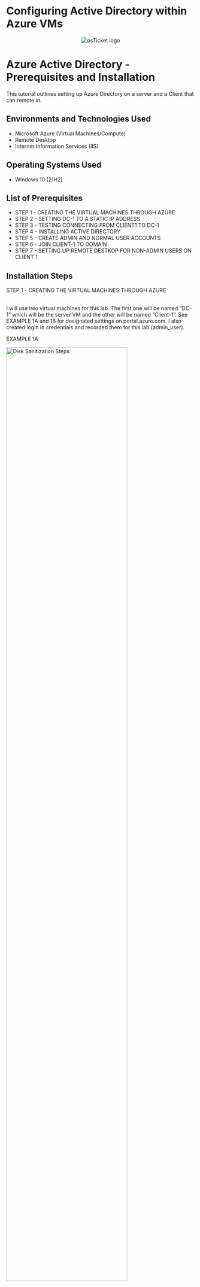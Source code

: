 # Configuring Active Directory within Azure VMs #
<p align="center">
<img src="https://i.imgur.com/p3WJmAI.png" alt="osTicket logo"/>
</p>

<h1>Azure Active Directory - Prerequisites and Installation</h1>
This tutorial outlines setting up Azure Directory on a server and a Client that can remote in. <br />

<h2>Environments and Technologies Used</h2>

- Microsoft Azure (Virtual Machines/Compute)
- Remote Desktop
- Internet Information Services (IIS)

<h2>Operating Systems Used </h2>

- Windows 10</b> (21H2)

<h2>List of Prerequisites</h2>

- STEP 1 - CREATING THE VIRTUAL MACHINES THROUGH AZURE
- STEP 2 - SETTING DC-1 TO A STATIC IP ADDRESS
- STEP 3 - TESTING CONNECTING FROM CLIENT1 TO DC-1
- STEP 4 - INSTALLING ACTIVE DIRECTORY
- STEP 5 - CREATE ADMIN AND NORMAL USER ACCOUNTS
- STEP 6 - JOIN CLIENT-1 TO DOMAIN
- STEP 7 - SETTING UP REMOTE DESTKOP FOR NON-ADMIN USERS ON CLIENT 1

<h2>Installation Steps</h2>

STEP 1 - CREATING THE VIRTUAL MACHINES THROUGH AZURE
<p>
<br />
I will use two virtual machines for this lab. The first one will be named “DC-1” which will be the server VM and the other will be named “Client-1”. See EXAMPLE 1A and 1B for designated settings on portal.azure.com. I also created login in credentials and recorded them for this lab (admin_user).
<p>
EXAMPLE 1A
<p>
<img src="https://i.imgur.com/kh9Qcgw.png" height="80%" width="80%" alt="Disk Sanitization Steps"/>
</p>
<p>
The next web page you will input several items as shown in EXAMPLE 1B & 1C such as Resource Group, Virtual Machine etc. Ensure to have the inputs be the same as the example photo.
</p>
EXAMPLE 1B
<p>
<img src="https://i.imgur.com/t3Cuk3L.png" height="80%" width="80%" alt="Disk Sanitization Steps"/>
</p>
<p>
<br />
- STEP 2 - SETTING DC-1 TO A STATIC IP ADDRESS
<br />
For the “Administrator account” section ensure to create username and password credentials that will be required on future steps.
</p>
<br />
EXAMPLE 1C
<p>
<img src="https://i.imgur.com/cdiXyVD.png" height="80%" width="80%" alt="Disk Sanitization Steps"/>
</p>
<p>
Then select “Networking” at the top of the page and make sure the inputs match EXAMPLE 1D then select “Review and Create”.
</p>
<br />
EXAMPLE 1D
<p>
<img src="https://i.imgur.com/jzxbosV.png" height="80%" width="80%" alt="Disk Sanitization Steps"/>
</p>
<p>
line
</p>
<br />
EXAMPLE 1D
<p>
<img src="https://i.imgur.com/jzxbosV.png" height="80%" width="80%" alt="Disk Sanitization Steps"/>
</p>
<p>
line
</p>
<br />
EXAMPLE 1D
<p>
<img src="https://i.imgur.com/jzxbosV.png" height="80%" width="80%" alt="Disk Sanitization Steps"/>
</p>
<p>
line
</p>
<br />
EXAMPLE 1D
<p>
<img src="https://i.imgur.com/jzxbosV.png" height="80%" width="80%" alt="Disk Sanitization Steps"/>
</p>
<p>
line
</p>
<br />
EXAMPLE 1D
<p>
<img src="https://i.imgur.com/jzxbosV.png" height="80%" width="80%" alt="Disk Sanitization Steps"/>
</p>
<p>
line
</p>
<br />
EXAMPLE 1D
<p>
<img src="https://i.imgur.com/jzxbosV.png" height="80%" width="80%" alt="Disk Sanitization Steps"/>
</p>
<p>
